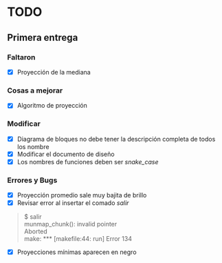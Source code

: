# TODO
## **Primera entrega**
### Faltaron
- [X] Proyección de la mediana

### Cosas a mejorar
- [X] Algoritmo de proyección

### Modificar
- [X] Diagrama de bloques no debe tener la descripción completa de todos los nombre
- [X] Modificar el documento de diseño
- [X] Los nombres de funciones deben ser _snake_case_

### Errores y Bugs
- [X] Proyección promedio sale muy bajita de brillo
- [X] Revisar error al insertar el comado _salir_
> $ salir<br>
> munmap_chunk(): invalid pointer<br>
> Aborted<br>
> make: *** [makefile:44: run] Error 134
- [X] Proyecciones mínimas aparecen en negro
